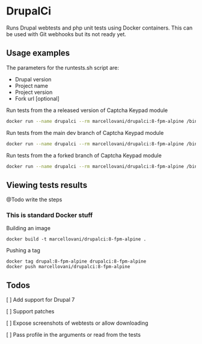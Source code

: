 # DrupalCi

Runs Drupal webtests and php unit tests using Docker containers.
This can be used with Git webhooks but its not ready yet.

## Usage examples
The parameters for the runtests.sh script are:
* Drupal version
* Project name
* Project version
* Fork url [optional]

Run tests from the a released version of Captcha Keypad module

```bash
docker run --name drupalci --rm marcellovani/drupalci:8-fpm-alpine /bin/sh -c "sh runtests.sh 8 captcha_keypad 1.x"
```

Run tests from the main dev branch of Captcha Keypad module

```bash
docker run --name drupalci --rm marcellovani/drupalci:8-fpm-alpine /bin/sh -c "sh runtests.sh 8 captcha_keypad 1.x-dev"
```

Run tests from the a forked branch of Captcha Keypad module

```bash
docker run --name drupalci --rm marcellovani/drupalci:8-fpm-alpine /bin/sh -c "sh runtests.sh 8 captcha_keypad broken_test-dev https://github.com/marcelovani/captcha_keypad.git"
```

## Viewing tests results
@Todo write the steps

### This is standard Docker stuff

Building an image

```
docker build -t marcellovani/drupalci:8-fpm-alpine .
```

Pushing a tag

```
docker tag drupal:8-fpm-alpine drupalci:8-fpm-alpine
docker push marcellovani/drupalci:8-fpm-alpine
```

## Todos
[ ] Add support for Drupal 7

[ ] Support patches

[ ] Expose screenshots of webtests or allow downloading

[ ] Pass profile in the arguments or read from the tests
